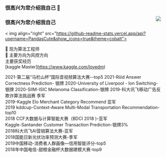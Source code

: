 ### 很高兴为您介绍我自己 👋

<!--
**PandasCute/PandasCute** is a ✨ _special_ ✨ repository because its `README.md` (this file) appears on your GitHub profile.

Here are some ideas to get you started:

🔭 I’m currently working on didi
- 🌱 I’m currently learning ...
- 👯 I’m looking to collaborate on ...
- 🤔 I’m looking for help with ...
- 💬 Ask me about ...
- 📫 How to reach me: ...
- 😄 Pronouns: ...
- ⚡ Fun fact: ...
-->



<img align="right" src="https://github-readme-stats.vercel.app/api?username=PandasCute&show_icons=true&theme=cobalt">


### 很高兴为您介绍我自己 

<!--
**PandasCute/PandasCute** is a  _special_  repository because its `README.md` (this file) appears on your GitHub profile.

Here are some ideas to get you started:

🔭 I’m currently working on didi
- 🌱 I’m currently learning ...
-  I’m looking to collaborate on ...
- 🤔 I’m looking for help with ...
- 💬 Ask me about ...
-  How to reach me: ...
-  Pronouns: ...
-  Fun fact: ...
-->



< img align="right" src="https://github-readme-stats.vercel.app/api?username=PandasCute&show_icons=true&theme=cobalt">


🔭 现为算法工程师   
🌱 主要方向为风控方向    
 主要获奖经历  
 [kaggle Master]https://www.kaggle.com/lovedm)

  
2021-第二届“马栏山杯”国际音视频算法大赛--top5
2021-Riiid Answer Correctness Prediction- 银牌
2020-University of Liverpool - Ion Switching-银牌
2020-SIIM-ISIC Melanoma Classification-银牌
2019-科大讯飞移动广告反欺诈算法挑战赛 季军    
2019-Kaggle Elo Merchant Category Recommend 亚军    
2019 kddcup-Context-Aware Multi-Modal Transportation Recommendation- top10    
2018 CCF大数据与计算智能大赛（BDCI 2018 )-亚军   
Kaggle-Santander Customer Transaction Prediction-银牌3%   
2018科大讯飞AI营销算法大赛-亚军   
2018国能日新光伏功率预测大赛-季军   
2019中国移动-消费者人群画像—信用智能评分-top5   
2018年中国电信-甜橙金融杯大数据建模大赛-top9

